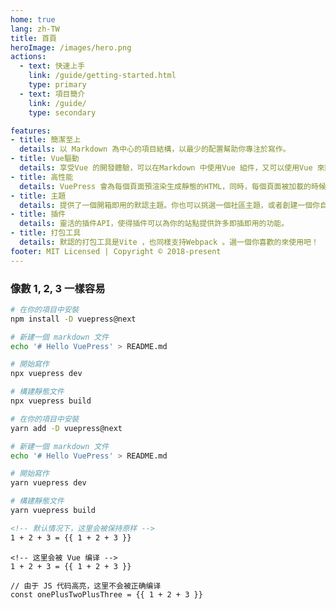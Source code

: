 ```yaml
---
home: true
lang: zh-TW
title: 首頁
heroImage: /images/hero.png
actions:
  - text: 快速上手
    link: /guide/getting-started.html
    type: primary
  - text: 項目簡介
    link: /guide/
    type: secondary

features:
- title: 簡潔至上
  details: 以 Markdown 為中心的項目結構，以最少的配置幫助你專注於寫作。
- title: Vue驅動
  details: 享受Vue 的開發體驗，可以在Markdown 中使用Vue 組件，又可以使用Vue 來開發自定義主題。
- title: 高性能
  details: VuePress 會為每個頁面預渲染生成靜態的HTML，同時，每個頁面被加載的時候，將作為SPA 運行。
- title: 主題
  details: 提供了一個開箱即用的默認主題。你也可以挑選一個社區主題，或者創建一個你自己的主題。
- title: 插件
  details: 靈活的插件API，使得插件可以為你的站點提供許多即插即用的功能。
- title: 打包工具
  details: 默認的打包工具是Vite ，也同樣支持Webpack 。選一個你喜歡的來使用吧！
footer: MIT Licensed | Copyright © 2018-present
---
```


### 像數 1, 2, 3 一樣容易

<CodeGroup>
  <CodeGroupItem title="NPM" active>

  ```bash
  # 在你的項目中安裝
  npm install -D vuepress@next

  # 新建一個 markdown 文件
  echo '# Hello VuePress' > README.md

  # 開始寫作
  npx vuepress dev

  # 構建靜態文件
  npx vuepress build
  ```

  </CodeGroupItem>

  <CodeGroupItem title="YARN">

  ```bash
  # 在你的項目中安裝
  yarn add -D vuepress@next

  # 新建一個 markdown 文件
  echo '# Hello VuePress' > README.md

  # 開始寫作
  yarn vuepress dev

  # 構建靜態文件
  yarn vuepress build
  ```

  </CodeGroupItem>
</CodeGroup>


```md
<!-- 默认情况下，这里会被保持原样 -->
1 + 2 + 3 = {{ 1 + 2 + 3 }}
```

```md:no-v-pre
<!-- 这里会被 Vue 编译 -->
1 + 2 + 3 = {{ 1 + 2 + 3 }}
```

```js:no-v-pre
// 由于 JS 代码高亮，这里不会被正确编译
const onePlusTwoPlusThree = {{ 1 + 2 + 3 }}
```
